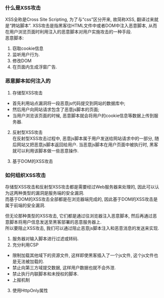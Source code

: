 ### 什么是XSS攻击  
XSS全称是Cross Site Scripting, 为了与“css”区分开来, 故简称XSS, 翻译过来就是“跨站脚本”. XSS攻击是指黑客往HTML文件中或者DOM中注入恶意脚本, 从而在用户浏览页面时利用注入的恶意脚本对用户实施攻击的一种手段.  
恶意脚本: 
1. 窃取cookie信息
2. 监听用户行为.  
3. 修改DOM  
4. 在页面内生成浮窗广告.  

### 恶意脚本如何注入的  
1. 存储型XSS攻击  
- 首先利用站点漏洞将一段恶意js代码提交到网站的数据库中;  
- 然后用户向网站请求包含了恶意js脚本的页面;  
- 当用户浏览该页面的时候, 恶意脚本就会将用户的cookie信息等数据上传到服务器.  

2. 反射型XSS攻击  
在反射型XSS攻击过程中, 恶意js脚本属于用户发送给网站请求中的一部分, 随后网站又把恶意js脚本返回给用户. 当恶意js脚本在用户页面中被执行时, 黑客就可以利用该脚本做一些恶意操作.  

3. 基于DOM的XSS攻击


### 如何组织XSS攻击  
存储型XSS攻击和反射型XSS攻击都是需要经过Web服务器来处理的, 因此可以认为这两种类型的漏洞是服务端的安全漏洞.  
而基于DOM的XSS攻击全部都是在浏览器端完成的, 因此基于DOM的XSS攻击是属于前端的安全漏洞.  

但无论那种类型的XSS攻击, 它们都是通过往浏览器注入恶意脚本, 然后再通过恶意脚本将用户信息发送至黑客部署的恶意服务器上.  
所以要阻止XSS攻击, 我们可以通过阻止恶意js脚本注入和恶意消息的发送来实现.  

1. 服务器对输入脚本进行过滤或转码.  
2. 充分利用CSP
- 限制加载其他域下的资源文件, 这样即使黑客插入了一个js文件, 这个js文件也是无法被加载的.  
- 禁止向第三方域提交数据, 这样用户数据也就不会外泄.  
- 禁止执行内联脚本和未授权的脚本. 
- 上报机制
3. 使用HttpOnly属性  
